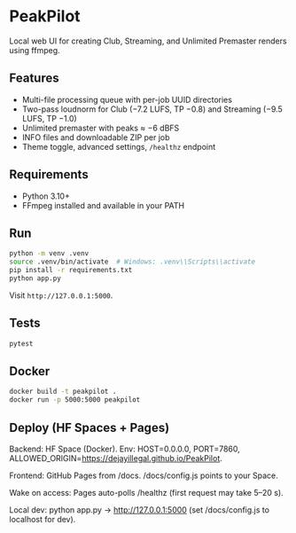 # PeakPilot

Local web UI for creating Club, Streaming, and Unlimited Premaster renders using ffmpeg.

## Features
- Multi-file processing queue with per-job UUID directories
- Two-pass loudnorm for Club (−7.2 LUFS, TP −0.8) and Streaming (−9.5 LUFS, TP −1.0)
- Unlimited premaster with peaks ≈ −6 dBFS
- INFO files and downloadable ZIP per job
- Theme toggle, advanced settings, `/healthz` endpoint

## Requirements
- Python 3.10+
- FFmpeg installed and available in your PATH

## Run
```bash
python -m venv .venv
source .venv/bin/activate  # Windows: .venv\\Scripts\\activate
pip install -r requirements.txt
python app.py
```
Visit `http://127.0.0.1:5000`.

## Tests
```bash
pytest
```

## Docker
```bash
docker build -t peakpilot .
docker run -p 5000:5000 peakpilot
```

## Deploy (HF Spaces + Pages)

Backend: HF Space (Docker). Env: HOST=0.0.0.0, PORT=7860, ALLOWED_ORIGIN=https://dejayillegal.github.io/PeakPilot.

Frontend: GitHub Pages from /docs. /docs/config.js points to your Space.

Wake on access: Pages auto-polls /healthz (first request may take 5–20 s).

Local dev: python app.py → http://127.0.0.1:5000 (set /docs/config.js to localhost for dev).
